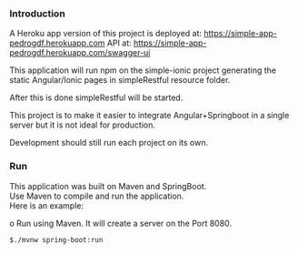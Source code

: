 ### Introduction
A Heroku app version of this project is deployed at: https://simple-app-pedrogdf.herokuapp.com
API at: https://simple-app-pedrogdf.herokuapp.com/swagger-ui

This application will run npm on the simple-ionic project generating
the static Angular/Ionic pages in simpleRestful resource folder.

After this is done simpleRestful will be started.

This project is to make it easier to integrate Angular+Springboot 
in a single server but it is not ideal for production.

Development should still run each project on its own.

### Run
This application was built on Maven and SpringBoot.  
Use Maven to compile and run the application.  
Here is an example:

o Run using Maven.
It will create a server on the Port 8080.

	$./mvnw spring-boot:run


